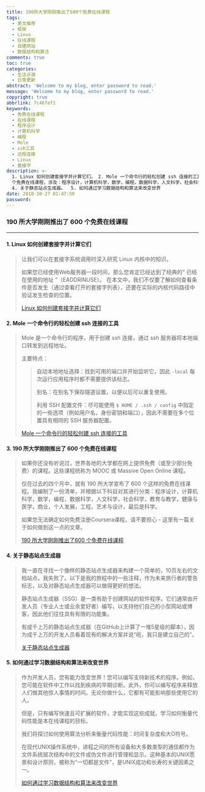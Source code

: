 ```yaml
---
title: 190所大学刚刚推出了600个免费在线课程
tags:
  - 美文推荐
  - 框架
  - Linux
  - 在线课程
  - 自建网站
  - 数据结构和算法
comments: true
toc: true
categories:
  - 生活点滴
  - 日常更新
abstract: 'Welcome to my blog, enter password to read.'
message: 'Welcome to my blog, enter password to read.'
copyright: true
abbrlink: 7c46fef1
keywords:
  - 免费在线课程
  - 在线课程
  - 程序设计
  - 计算机科学
  - 编程
  - Mole
  - ssh工具
  - 远程连接
  - Linux
  - 套接字
description: >-
  1. Linux 如何创建套接字并计算它们。 2. Mole 一个命令行的轻松创建 ssh 连接的工具。 3. 190 所大学刚刚推出了600
  个免费在线课程，涉及：程序设计，计算机科学，数学，编程，数据科学，人文科学，社会科学，教育与教学，健康与医学，商业，个人发展，工程，艺术与设计，最后是科学。
  4. 关于静态站点生成器。  5. 如何通过学习数据结构和算法来改变世界
date: 2018-10-27 01:47:50
password:
---
```

<script type="text/javascript" src="/js/src/bai.js"></script>

### 190 所大学刚刚推出了 600 个免费在线课程
---
#### 1. Linux 如何创建套接字并计算它们

> 让我们可以在套接字系统调用时深入研究 Linux 内核中的知识。
>
> 如果您已经使用Web服务器一段时间，那么您肯定已经达到了经典的“ 已经在使用的地址 ”（EADDRINUSE）。
> 在本文中，我们不仅要了解如何查看条件是否发生（通过查看打开的套接字列表），还要在实际的内核代码路径中验证发生检查的位置。
>
> [Linux 如何创建套接字并计算它们](https://ops.tips/blog/how-linux-creates-sockets/)


#### 2. Mole 一个命令行的轻松创建 ssh 连接的工具
> Mole 是一个命令行的程序，用于创建 ssh 连接，通过 ssh 服务器将本地端口转发到远程地址。
>
> 主要特点：
>> 自动本地地址选择：找到可用的端口并开始监听它，因此 `-local` 每次运行应用程序时都不需要提供该标志。
>>
>> 别名：在别名下保存隧道设置，以便以后可以重复使用。
>>
>> 利用 SSH 配置文件：尽可能使用 `$ HOME / .ssh / config` 中指定的一些选项（例如用户名，身份密钥和端口），因此不需要在多个位置具有相同的 SSH 服务器配置。
>
> [ Mole 一个命令行的轻松创建 ssh 连接的工具](https://davrodpin.github.io/mole/)

#### 3. 190 所大学刚刚推出了 600 个免费在线课程
> 如果你还没有听说过，世界各地的大学都在网上提供免费（或至少部分免费）的课程。这些课程统称为 MOOC  或 Massive Open Online  课程。
>
> 仅在过去的四个月中，就有 190 所大学宣布了 600 个这样的免费在线课程。我编制了一份清单，并根据以下科目对其进行分类：程序设计，计算机科学，数学，编程，数据科学，人文科学，社会科学，教育与教学，健康与医学，商业，个人发展，工程，艺术与设计，最后是科学。
>
> 如果您无法确定如何免费注册Coursera课程，请不要担心 - 这里有一篇关于如何做到这一点的文章。
>
> [190 所大学刚刚推出了600 个免费在线课程](https://qz.com/1437623/600-free-online-courses-you-can-take-from-universities-worldwide/)

#### 4. 关于静态站点生成器
> 我一直在寻找一个像样的静态站点生成器来构建一个简单的，10页左右的文档站点，我失败了。以下是我的旅程中的一些注释，作为未来旅行者的警告标志，以及对静态站点生成器可以做得更好的想法。
>
> 静态站点生成器（SSG）是一类有助于创建网站的软件程序。它们通常由开发人员（专业人士或业余爱好者）编写，以支持他们自己的小型网站或博客，因此他们往往具有有限的功能集。
>
> 有成千上万的静态站点生成器（在GitHub上计算了一堆5星级的脚本），因为成千上万的开发人员看着现有的解决方案并说“呃，我只是建立自己的”。
>
> [关于静态站点生成器](https://fvsch.com/static-site-generators/)

#### 5. 如何通过学习数据结构和算法来改变世界
> 作为开发人员，您有能力改变世界！您可以编写支持新技术的程序。例如，您可能在软件中工作以找到疾病的早期诊断。此外，你可以编写程序来释放人们做其他惊人事情的时间。无论你做什么，它都有可能影响那些使用它的人。
>
> 但是，只有编写快速且可扩展的软件，才能实现这些成就。学习如何衡量代码性能是本在线课程的目标。
>
> 我们将探讨如何使用算法分析来衡量代码性能：时间复杂度和大O符号。
>
> 在现代UNIX操作系统中，进程之间的所有设备和大多数类型的通信都作为文件系统层次结构中的文件或伪文件进行管理和显示。这种基本的UNIX愿景和设计原则，被称为“一切都是文件”，是UNIX成功和长寿的关键因素之一。
>
> [如何通过学习数据结构和算法来改变世界](https://adrianmejia.com/blog/2018/04/04/how-you-can-change-the-world-learning-data-structures-algorithms-free-online-course-tutorial/#.W8dYeheQiu0.hackernews)

